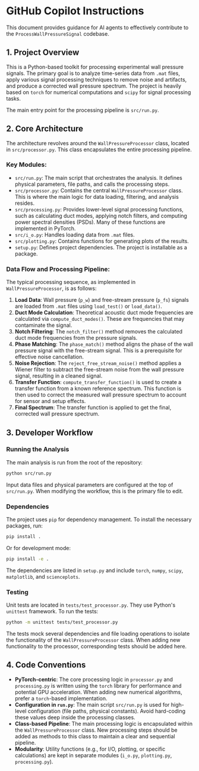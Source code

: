 # GitHub Copilot Instructions

This document provides guidance for AI agents to effectively contribute to the `ProcessWallPressureSignal` codebase.

## 1. Project Overview

This is a Python-based toolkit for processing experimental wall pressure signals. The primary goal is to analyze time-series data from `.mat` files, apply various signal processing techniques to remove noise and artifacts, and produce a corrected wall pressure spectrum. The project is heavily based on `torch` for numerical computations and `scipy` for signal processing tasks.

The main entry point for the processing pipeline is `src/run.py`.

## 2. Core Architecture

The architecture revolves around the `WallPressureProcessor` class, located in `src/processor.py`. This class encapsulates the entire processing pipeline.

### Key Modules:

-   `src/run.py`: The main script that orchestrates the analysis. It defines physical parameters, file paths, and calls the processing steps.
-   `src/processor.py`: Contains the central `WallPressureProcessor` class. This is where the main logic for data loading, filtering, and analysis resides.
-   `src/processing.py`: Provides lower-level signal processing functions, such as calculating duct modes, applying notch filters, and computing power spectral densities (PSDs). Many of these functions are implemented in PyTorch.
-   `src/i_o.py`: Handles loading data from `.mat` files.
-   `src/plotting.py`: Contains functions for generating plots of the results.
-   `setup.py`: Defines project dependencies. The project is installable as a package.

### Data Flow and Processing Pipeline:

The typical processing sequence, as implemented in `WallPressureProcessor`, is as follows:

1.  **Load Data**: Wall pressure (`p_w`) and free-stream pressure (`p_fs`) signals are loaded from `.mat` files using `load_test()` or `load_data()`.
2.  **Duct Mode Calculation**: Theoretical acoustic duct mode frequencies are calculated via `compute_duct_modes()`. These are frequencies that may contaminate the signal.
3.  **Notch Filtering**: The `notch_filter()` method removes the calculated duct mode frequencies from the pressure signals.
4.  **Phase Matching**: The `phase_match()` method aligns the phase of the wall pressure signal with the free-stream signal. This is a prerequisite for effective noise cancellation.
5.  **Noise Rejection**: The `reject_free_stream_noise()` method applies a Wiener filter to subtract the free-stream noise from the wall pressure signal, resulting in a cleaned signal.
6.  **Transfer Function**: `compute_transfer_function()` is used to create a transfer function from a known reference spectrum. This function is then used to correct the measured wall pressure spectrum to account for sensor and setup effects.
7.  **Final Spectrum**: The transfer function is applied to get the final, corrected wall pressure spectrum.

## 3. Developer Workflow

### Running the Analysis

The main analysis is run from the root of the repository:

```bash
python src/run.py
```

Input data files and physical parameters are configured at the top of `src/run.py`. When modifying the workflow, this is the primary file to edit.

### Dependencies

The project uses `pip` for dependency management. To install the necessary packages, run:

```bash
pip install .
```

Or for development mode:

```bash
pip install -e .
```

The dependencies are listed in `setup.py` and include `torch`, `numpy`, `scipy`, `matplotlib`, and `scienceplots`.

### Testing

Unit tests are located in `tests/test_processor.py`. They use Python's `unittest` framework. To run the tests:

```bash
python -m unittest tests/test_processor.py
```

The tests mock several dependencies and file loading operations to isolate the functionality of the `WallPressureProcessor` class. When adding new functionality to the processor, corresponding tests should be added here.

## 4. Code Conventions

-   **PyTorch-centric**: The core processing logic in `processor.py` and `processing.py` is written using the `torch` library for performance and potential GPU acceleration. When adding new numerical algorithms, prefer a `torch`-based implementation.
-   **Configuration in `run.py`**: The main script `src/run.py` is used for high-level configuration (file paths, physical constants). Avoid hard-coding these values deep inside the processing classes.
-   **Class-based Pipeline**: The main processing logic is encapsulated within the `WallPressureProcessor` class. New processing steps should be added as methods to this class to maintain a clear and sequential pipeline.
-   **Modularity**: Utility functions (e.g., for I/O, plotting, or specific calculations) are kept in separate modules (`i_o.py`, `plotting.py`, `processing.py`).
